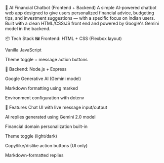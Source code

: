 💸 AI Financial Chatbot (Frontend + Backend)
A simple AI-powered chatbot web app designed to give users personalized financial advice, budgeting tips, and investment suggestions — with a specific focus on Indian users. Built with a clean HTML/CSS/JS front end and powered by Google's Gemini model in the backend.

📦 Tech Stack
🖼 Frontend:
HTML + CSS (Flexbox layout)

Vanilla JavaScript

Theme toggle + message action buttons

🔧 Backend:
Node.js + Express

Google Generative AI (Gemini model)

Markdown formatting using marked

Environment configuration with dotenv

🧠 Features
Chat UI with live message input/output

AI replies generated using Gemini 2.0 model

Financial domain personalization built-in

Theme toggle (light/dark)

Copy/like/dislike action buttons (UI only)

Markdown-formatted replies

